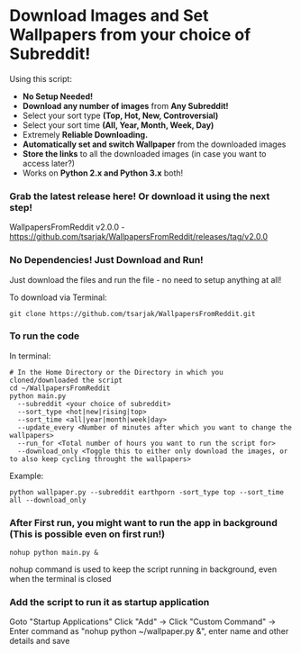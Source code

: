 # Download Images and Set Wallpapers from your choice of Subreddit!

Using this script:
* **No Setup Needed!**
* **Download any number of images** from **Any Subreddit!**
* Select your sort type **(Top, Hot, New, Controversial)**
* Select your sort time **(All, Year, Month, Week, Day)**
* Extremely **Reliable Downloading.**
* **Automatically set and switch Wallpaper** from the downloaded images
* **Store the links** to all the downloaded images (in case you want to access later?)
* Works on **Python 2.x and Python 3.x** both!

### Grab the latest release here! Or download it using the next step!
WallpapersFromReddit v2.0.0 - https://github.com/tsarjak/WallpapersFromReddit/releases/tag/v2.0.0

### No Dependencies! Just Download and Run!
Just download the files and run the file - no need to setup anything at all!

To download via Terminal:
```shell
git clone https://github.com/tsarjak/WallpapersFromReddit.git
```


### To run the code

In terminal:
```shell
# In the Home Directory or the Directory in which you cloned/downloaded the script
cd ~/WallpapersFromReddit
python main.py 
  --subreddit <your choice of subreddit> 
  --sort_type <hot|new|rising|top> 
  --sort_time <all|year|month|week|day>
  --update_every <Number of minutes after which you want to change the wallpapers>
  --run_for <Total number of hours you want to run the script for>
  --download_only <Toggle this to either only download the images, or to also keep cycling throught the wallpapers>
```

Example: 
```shell
python wallpaper.py --subreddit earthporn -sort_type top --sort_time all --download_only
```


### After First run, you might want to run the app in background (This is possible even on first run!)

```shell
nohup python main.py &
```
nohup command is used to keep the script running in background, even when the terminal is closed

### Add the script to run it as startup application

Goto "Startup Applications"
Click "Add" -> Click "Custom Command" -> Enter command as "nohup python ~/wallpaper.py &", enter name and other details and save
